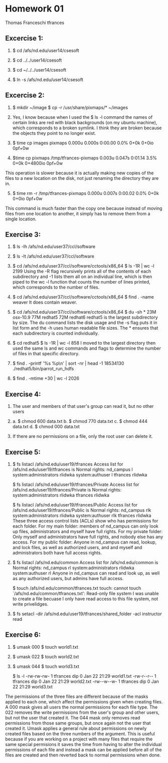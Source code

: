 Homework 01
===========
Thomas Franceschi
tfrances

**Excercise 1:**
----------------
1. 
    $ cd /afs/nd.edu/user14/csesoft
    
2. 
    $ cd ../../user14/csesoft
    
3. 
    $ cd ~/../../user14/csesoft
    
4. 
    $ ln -s /afs/nd.edu/user14/csesoft
    
**Excercise 2:**
----------------
1. 
    $ mkdir ~/image
    $ cp -r /usr/share/pixmaps/* ~/images
    
2. Yes, I know because when I used the
    $ ls -l
command the names of certain links are red with black backgrounds 
(on my ubuntu machine), which corresponds to a broken symlink. I
think they are broken because the objects they point to no longer
exist.

3. 
    $ time cp images pixmaps
    0.000u 0.000s 0:00.00 0.0%	0+0k 0+0io 0pf+0w
    
4. 
    $time cp pixmaps /tmp/tfrances-pixmaps
    0.003u 0.047s 0:01.14 3.5%	0+0k 0+4800io 0pf+0w
    
This operation is slower because it is actually making new copies of 
the files to a new location on the disk, not just renaming the directory 
they are in.

5. 
    $ time rm -r /tmp/tfrances-pixmaps
    0.000u 0.007s 0:00.02 0.0%	0+0k 0+0io 0pf+0w
    
This command is much faster than the copy one because instead of moving 
files from one location to another, it simply has to remove them from a 
single location.

**Exercise 3:**
---------------
1. 
    $ ls -lh /afs/nd.edu/user37/ccl/software

2. 
    $ ls -lt /afs/nd.edu/user37/ccl/software
    
3. 
    $ cd /afs/nd.edu/user37/ccl/software/cctools/x86_64
    $ ls -1R | wc -l
    2199
Using the -R flag recursively prints all of the contents of each 
subdirectory and -1 lists them all on an individual line, which is then 
piped to the wc -l function that counts the number of lines printed, 
which corresponds to the number of files.

4. 
    $ cd /afs/nd.edu/user37/ccl/software/cctools/x86_64
    $ find . -name weaver
It does contain weaver.

5. 
    $ cd /afs/nd.edu/user37/ccl/software/cctools/x86_64
    $ du -sh *
    23M	osx-10.9
    77M	redhat5
    72M	redhat6
redhat5 is the largest subdirectory by size. The du command lists the disk 
usage and the -s flag puts it in list form and the -h uses human readable 
file sizes. The * ensures that each subdirectory is counted individually.

6. 
    $ cd redhat5
    $ ls -1R | wc -l
    858
I moved to the largest directory then used the same ls and wc commands and 
flags to determine the number of files in that specific directory.

7. 
    $ find . -printf '%s %p\n' | sort -nr | head -1
    18534130 ./redhat5/bin/parrot_run_hdfs

8. 
    $ find . -mtime +30 | wc -l
    2026
    
**Exercise 4:**
---------------
1. The user and members of that user's group can read it, but no other users

2. 
    a. $ chmod 600 data.txt
    b. $ chmod 770 data.txt
    c. $ chmod 444 data.txt
    d. $ chmod 000 data.txt
    
3. If there are no permissions on a file, only the root user can delete it.

**Exercise 5:**
---------------
1. 
    $ fs listacl /afs/nd.edu/user19/tfrances
    Access list for /afs/nd.edu/user19/tfrances is
    Normal rights:
    nd_campus l
    system:administrators rlidwka
    system:authuser l
    tfrances rlidwka
    
    $ fs listacl /afs/nd.edu/user19/tfrances/Private
    Access list for /afs/nd.edu/user19/tfrances/Private is
    Normal rights:
    system:administrators rlidwka
    tfrances rlidwka

    $ fs listacl /afs/nd.edu/user19/tfrances/Public
    Access list for /afs/nd.edu/user19/tfrances/Public is
    Normal rights:
    nd_campus rlk
    system:administrators rlidwka
    system:authuser rlk
    tfrances rlidwka
These three access control lists (ACLs) show who has permissions for each 
folder. For my main folder: members of nd_campus can only look up files, 
administrators and myself have full rights. For my private folder: Only 
myself and administrators have full rights, and nobody else has any access.
For my public folder: Anyone in nd_campus can read, lookup, and lock files, 
as well as authorized users, and and myself and administrators both have full 
access rights.

2. 
    $ fs listacl /afs/nd.edu/common
    Access list for /afs/nd.edu/common is
    Normal rights:
    nd_campus rl
    system:administrators rlidwka
    system:authuser rl
 Anyone in nd_campus can read and look up, as well as any authorized users, 
 but admins have full access. 
 
    $ touch /afs/nd.edu/common/tfrances.txt
    touch: cannot touch `/afs/nd.edu/common/tfrances.txt': Read-only file system
I was unable to create a file becuase I only have read access to this file 
system, not write privelidges.

3. 
    $ fs setacl -dir /afs/nd.edu/user19/tfrances/shared_folder -acl instructor read
    
**Exercise 6:**
---------------
1. 
    $ umask 000
    $ touch world1.txt
    
2. 
    $ umask 022
    $ touch world2.txt
    
3. 
    $ umask 044
    $ touch world3.txt
    
    $ ls -l
    -rw-rw-rw- 1 tfrances dip 0 Jan 22 21:29 world1.txt
    -rw-r--r-- 1 tfrances dip 0 Jan 22 21:29 world2.txt
    -rw--w--w- 1 tfrances dip 0 Jan 22 21:29 world3.txt
    
The permissions of the three files are different because of the masks 
applied to each one, which affect the permissions given when creating 
files. A 000 mask gives all users the normal permissions for each file 
type. The 022 removes the write permissions from the user's group and 
other users, but not the user that created it. The 044 mask only removes 
read permissions from those same groups, but once again not the user that 
created it. Umask applies a general rule about permissions on newly created 
files based on the three numbers of the argument. This is useful because 
if you are working on a project with many files that require the same special 
permisions it saves the time from having to alter the individual permissions 
of each file and instead a mask can be applied before all of the files are 
created and then reverted back to normal permissions when done.
